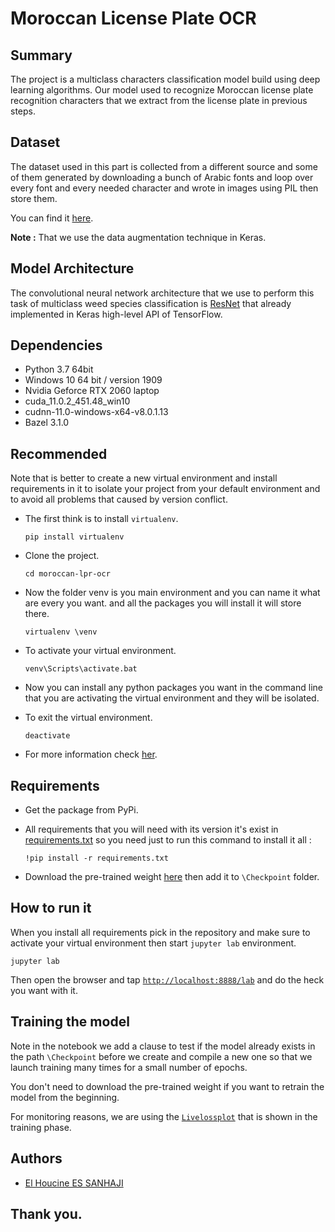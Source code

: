 # Moroccan License Plate OCR


## Summary

The project is a multiclass characters classification model build using deep learning algorithms.
Our model used to recognize Moroccan license plate recognition characters that we extract from the license plate in previous steps.


## Dataset

The dataset used in this part is collected from a different source and some of them generated by downloading a bunch of Arabic fonts and loop over every font and every needed character and wrote in images using PIL then store them.

You can find it [here](dataset.rar).

**Note :** That we use the data augmentation technique in Keras.


## Model Architecture

The convolutional neural network architecture that we use to perform this task of multiclass weed species classification is [ResNet](https://arxiv.org/abs/1605.07146) that already implemented in Keras high-level API of TensorFlow.


## Dependencies

- Python 3.7 64bit
- Windows 10 64 bit / version 1909
- Nvidia Geforce RTX 2060 laptop
- cuda_11.0.2_451.48_win10
- cudnn-11.0-windows-x64-v8.0.1.13
- Bazel 3.1.0

## Recommended

Note that is better to create a new virtual environment and install requirements in it to isolate your project from your default environment and to avoid all problems that caused by version conflict.

- The first think is to install ``virtualenv``.

  ``` 
  pip install virtualenv
  ```

- Clone the project.

  ```
  cd moroccan-lpr-ocr
  ```

- Now the folder venv is you main environment and you can name it what are every you want. and all the packages you will install it will store there.

  ```
  virtualenv \venv
  ```

- To activate your virtual environment.

  ```
  venv\Scripts\activate.bat
  ```

- Now you can install any python packages you want in the command line that you are activating the virtual environment and they will be isolated.

- To exit the virtual environment. 

  ```
  deactivate
  ```

- For more information check [her](https://www.datacamp.com/community/tutorials/virtual-environment-in-python).


## Requirements

- Get the package from PyPi.

- All requirements that you will need with its version it's exist in [requirements.txt](/requirements.txt) so you need just to run this command to install it all :

  ```
  !pip install -r requirements.txt
  ```

- Download the pre-trained weight [here](https://drive.google.com/file/d/1yukW03-cSyICnoyD9astn4EdeaAEJFBF/view?usp=sharing) then add it to `\Checkpoint` folder.

## How to run it

When you install all requirements pick in the repository and make sure to activate your virtual environment then start ``jupyter lab`` environment.

```
jupyter lab
```

Then open the browser and tap [``http://localhost:8888/lab``](http://localhost:8888/lab) and do the heck you want with it.


## Training the model

Note in the notebook we add a clause to test if the model already exists in the path `\Checkpoint` before we create and compile a new one so that we launch training many times for a small number of epochs.

You don't need to download the pre-trained weight if you want to retrain the model from the beginning.

For monitoring reasons, we are using the [`Livelossplot`](https://github.com/stared/livelossplot) that is shown in the training phase.


## Authors

* [El Houcine ES SANHAJI](https://www.linkedin.com/in/essanhaji/)


## Thank you.

